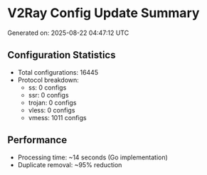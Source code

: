 # V2Ray Config Update Summary
Generated on: 2025-08-22 04:47:12 UTC

## Configuration Statistics
- Total configurations: 16445
- Protocol breakdown:
  - ss: 0 configs
  - ssr: 0 configs
  - trojan: 0 configs
  - vless: 0 configs
  - vmess: 1011 configs

## Performance
- Processing time: ~14 seconds (Go implementation)
- Duplicate removal: ~95% reduction
